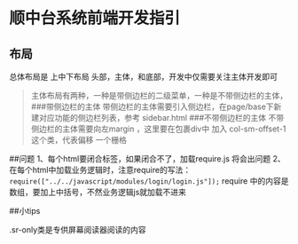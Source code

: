 # 顺中台系统前端开发指引
## 布局
总体布局是 上中下布局 头部，主体，和底部，开发中仅需要关注主体开发即可
>主体布局有两种，一种是带侧边栏的二级菜单，一种是不带侧边栏的主体，
###带侧边栏的主体
带侧边栏的主体需要引入侧边栏，在page/base下新建对应功能的侧边栏列表，参考 sidebar.html
###不带侧边栏的主体
不带侧边栏的主体需要向左margin ，这里要在包裹div中 加入 col-sm-offset-1 这个类，代表偏移 一个栅格
 
##问题
1、每个html要闭合标签，如果闭合不了，加载require.js 将会出问题
2、在每个html中加载业务逻辑时，注意require的写法：
     ```require(["../../javascript/modules/login/login.js"]);```
require 中的内容是数组，要加上中括号，不然业务逻辑js就加载不进来

##小tips

.sr-only类是专供屏幕阅读器阅读的内容
